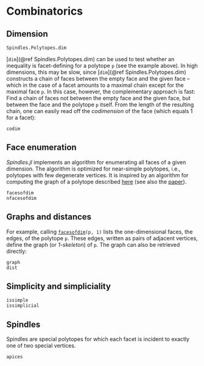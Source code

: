 # Combinatorics

## Dimension
```@docs
Spindles.Polytopes.dim
```

[`dim`](@ref Spindles.Polytopes.dim) can be used to test whether an inequality is facet-defining 
for a polytope `p` (see the example above). In high dimensions, this may be slow,
since [`dim`](@ref Spindles.Polytopes.dim) constructs a chain of faces between the empty face and the given face
– which in the case of a facet amounts to a maximal chain except for the maximal face `p`.
In this case, however, the complementary approach is fast: Find a chain of faces not between the empty face
and the given face, but between the face and the polytope `p` itself. From the length of the resulting chain, 
one can easily read off the *codimension* of the face (which equals 1 for a facet):

```@docs
codim
```

## Face enumeration
*Spindles.jl* implements an algorithm for enumerating all faces of a given dimension. The algorithm 
is optimized for near-simple polytopes, i.e., polytopes with few degenerate vertices. It is inspired
by an algorithm for computing the graph of a polytope described [here](https://sites.google.com/site/christopheweibel/research/hirsch-conjecture) (see also the [paper](https://arxiv.org/pdf/1202.4701)).

```@docs
facesofdim
nfacesofdim
```

## Graphs and distances
For example, calling [`facesofdim`](@ref)`(p, 1)` lists the one-dimensional faces, the edges, of the polytope `p`.
These edges, written as pairs of adjacent vertices, define the graph (or *1-skeleton*) of `p`. The graph
can also be retrieved directly:

```@docs
graph
dist
```

## Simplicity and simpliciality
```@docs
issimple
issimplicial
```

## Spindles
Spindles are special polytopes for which each facet is incident to exactly one of two special vertices.
```@docs
apices
```